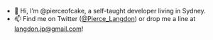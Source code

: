 - 👋 Hi, I’m @pierceofcake, a self-taught developer living in Sydney.
- 📫 Find me on Twitter (<a href="https://twitter.com/Pierce_Langdon" target="_blank">@Pierce_Langdon</a>) or drop me a line at langdon.jp@gmail.com!

<!---
pierceofcake/pierceofcake is a ✨ special ✨ repository because its `README.md` (this file) appears on your GitHub profile.
You can click the Preview link to take a look at your changes.
--->
